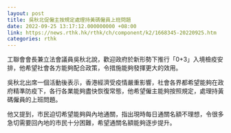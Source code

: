```yaml
---
layout: post
title: 吳秋北促僱主按規定處理持黃碼僱員上班問題
date: 2022-09-25 13:17:12.000000000 +08:00
link: https://news.rthk.hk/rthk/ch/component/k2/1668345-20220925.htm
categories: rthk
---
```


工聯會會長兼立法會議員吳秋北說，歡迎政府於新形勢下推行「0+3」入境檢疫安排，他希望社會各方能夠配合政策，令措施能夠發揮更大的效用。

吳秋北出席一個活動後表示，香港經濟受疫情嚴重影響，社會各界都希望能夠在政府精準防疫下，各行各業能夠盡快恢復常態，他希望僱主能夠按照規定，處理持黃碼僱員的上班問題。

他又提到，市民迫切希望能夠與內地通關，指出現時每日通關名額不理想，令很多急切需要回內地的市民十分困難，希望通關名額能夠逐步提升。
